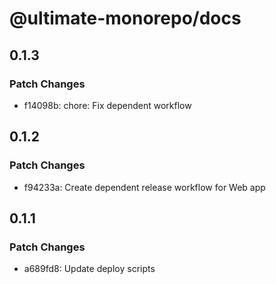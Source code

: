 # @ultimate-monorepo/docs

## 0.1.3

### Patch Changes

- f14098b: chore: Fix dependent workflow

## 0.1.2

### Patch Changes

- f94233a: Create dependent release workflow for Web app

## 0.1.1

### Patch Changes

- a689fd8: Update deploy scripts
